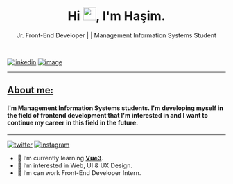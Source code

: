 <h1 align="center"> Hi <img src="https://raw.githubusercontent.com/MartinHeinz/MartinHeinz/master/wave.gif" width="30px">, I'm Haşim. </h1>

<p align="center" > Jr. Front-End Developer  | | 
  Management Information Systems Student</p>

<br>

[![linkedin](https://img.shields.io/badge/linkedin-0A66C2?style=for-the-badge&logo=linkedin&logoColor=white)](https://www.linkedin.com/in/haşim-kılıç-3861hasim/) [![image](https://img.shields.io/badge/Gmail-D14836?style=for-the-badge&logo=gmail&logoColor=white)](mailto:hsmklc33@gmail.com) 

<hr>

<a href="#"> 

## About me:

</a>

#### I'm Management Information Systems students. I'm developing myself in the field of frontend development that I'm interested in and I want to continue my career in this field in the future.

<hr>


[![twitter](https://img.shields.io/badge/twitter-1DA1F2?style=for-the-badge&logo=twitter&logoColor=white)](https://twitter.com/HasimK18) [![instagram](https://img.shields.io/badge/Instagram-E4405F?style=for-the-badge&logo=instagram&logoColor=white)](https://www.instagram.com/hhasimkk/)


- 🧠 I’m currently learning <a href="https://github.com/hasimkilic/Vue-Exercises-Learn">**Vue3**</a>.
- 👀 I’m interested in Web, UI & UX Design.
- 💞️ I’m can work Front-End Developer Intern.

